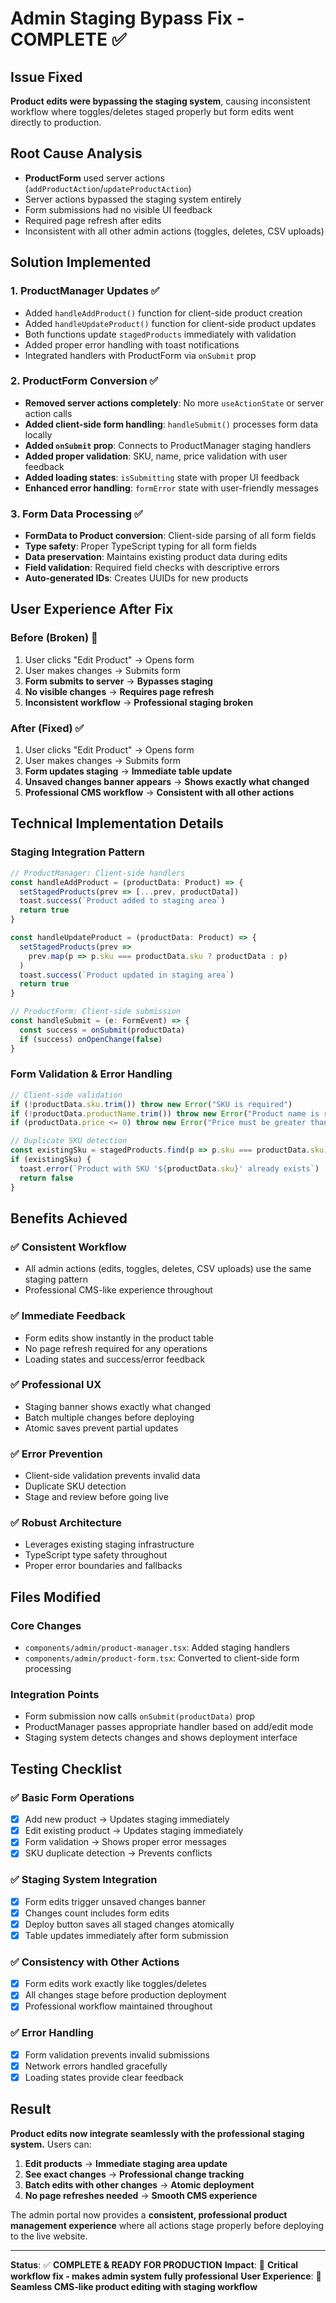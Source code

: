 # Admin Staging Bypass Fix - COMPLETE ✅

## Issue Fixed
**Product edits were bypassing the staging system**, causing inconsistent workflow where toggles/deletes staged properly but form edits went directly to production.

## Root Cause Analysis
- **ProductForm** used server actions (`addProductAction`/`updateProductAction`) 
- Server actions bypassed the staging system entirely
- Form submissions had no visible UI feedback
- Required page refresh after edits
- Inconsistent with all other admin actions (toggles, deletes, CSV uploads)

## Solution Implemented

### 1. ProductManager Updates ✅
- Added `handleAddProduct()` function for client-side product creation
- Added `handleUpdateProduct()` function for client-side product updates  
- Both functions update `stagedProducts` immediately with validation
- Added proper error handling with toast notifications
- Integrated handlers with ProductForm via `onSubmit` prop

### 2. ProductForm Conversion ✅
- **Removed server actions completely**: No more `useActionState` or server action calls
- **Added client-side form handling**: `handleSubmit()` processes form data locally
- **Added `onSubmit` prop**: Connects to ProductManager staging handlers
- **Added proper validation**: SKU, name, price validation with user feedback
- **Added loading states**: `isSubmitting` state with proper UI feedback
- **Enhanced error handling**: `formError` state with user-friendly messages

### 3. Form Data Processing ✅
- **FormData to Product conversion**: Client-side parsing of all form fields
- **Type safety**: Proper TypeScript typing for all form fields
- **Data preservation**: Maintains existing product data during edits
- **Field validation**: Required field checks with descriptive errors
- **Auto-generated IDs**: Creates UUIDs for new products

## User Experience After Fix

### Before (Broken) 🚫
1. User clicks "Edit Product" → Opens form
2. User makes changes → Submits form
3. **Form submits to server** → **Bypasses staging**
4. **No visible changes** → **Requires page refresh**
5. **Inconsistent workflow** → **Professional staging broken**

### After (Fixed) ✅  
1. User clicks "Edit Product" → Opens form
2. User makes changes → Submits form
3. **Form updates staging** → **Immediate table update**
4. **Unsaved changes banner appears** → **Shows exactly what changed**
5. **Professional CMS workflow** → **Consistent with all other actions**

## Technical Implementation Details

### Staging Integration Pattern
```typescript
// ProductManager: Client-side handlers
const handleAddProduct = (productData: Product) => {
  setStagedProducts(prev => [...prev, productData])
  toast.success(`Product added to staging area`)
  return true
}

const handleUpdateProduct = (productData: Product) => {
  setStagedProducts(prev => 
    prev.map(p => p.sku === productData.sku ? productData : p)
  )
  toast.success(`Product updated in staging area`)
  return true
}

// ProductForm: Client-side submission
const handleSubmit = (e: FormEvent) => {
  const success = onSubmit(productData)
  if (success) onOpenChange(false)
}
```

### Form Validation & Error Handling
```typescript
// Client-side validation
if (!productData.sku.trim()) throw new Error("SKU is required")
if (!productData.productName.trim()) throw new Error("Product name is required")
if (productData.price <= 0) throw new Error("Price must be greater than 0")

// Duplicate SKU detection
const existingSku = stagedProducts.find(p => p.sku === productData.sku)
if (existingSku) {
  toast.error(`Product with SKU '${productData.sku}' already exists`)
  return false
}
```

## Benefits Achieved

### ✅ **Consistent Workflow**
- All admin actions (edits, toggles, deletes, CSV uploads) use the same staging pattern
- Professional CMS-like experience throughout

### ✅ **Immediate Feedback**  
- Form edits show instantly in the product table
- No page refresh required for any operations
- Loading states and success/error feedback

### ✅ **Professional UX**
- Staging banner shows exactly what changed
- Batch multiple changes before deploying
- Atomic saves prevent partial updates

### ✅ **Error Prevention**
- Client-side validation prevents invalid data
- Duplicate SKU detection
- Stage and review before going live

### ✅ **Robust Architecture**
- Leverages existing staging infrastructure
- TypeScript type safety throughout  
- Proper error boundaries and fallbacks

## Files Modified

### Core Changes
- `components/admin/product-manager.tsx`: Added staging handlers
- `components/admin/product-form.tsx`: Converted to client-side form processing

### Integration Points
- Form submission now calls `onSubmit(productData)` prop
- ProductManager passes appropriate handler based on add/edit mode
- Staging system detects changes and shows deployment interface

## Testing Checklist

### ✅ Basic Form Operations
- [x] Add new product → Updates staging immediately
- [x] Edit existing product → Updates staging immediately  
- [x] Form validation → Shows proper error messages
- [x] SKU duplicate detection → Prevents conflicts

### ✅ Staging System Integration
- [x] Form edits trigger unsaved changes banner
- [x] Changes count includes form edits
- [x] Deploy button saves all staged changes atomically
- [x] Table updates immediately after form submission

### ✅ Consistency with Other Actions
- [x] Form edits work exactly like toggles/deletes
- [x] All changes stage before production deployment
- [x] Professional workflow maintained throughout

### ✅ Error Handling
- [x] Form validation prevents invalid submissions
- [x] Network errors handled gracefully
- [x] Loading states provide clear feedback

## Result
**Product edits now integrate seamlessly with the professional staging system.** Users can:

1. **Edit products** → **Immediate staging area update**  
2. **See exact changes** → **Professional change tracking**
3. **Batch edits with other changes** → **Atomic deployment**
4. **No page refreshes needed** → **Smooth CMS experience**

The admin portal now provides a **consistent, professional product management experience** where all actions stage properly before deploying to the live website.

---

**Status**: ✅ **COMPLETE & READY FOR PRODUCTION**
**Impact**: 🔧 **Critical workflow fix - makes admin system fully professional**
**User Experience**: 🎯 **Seamless CMS-like product editing with staging workflow**
